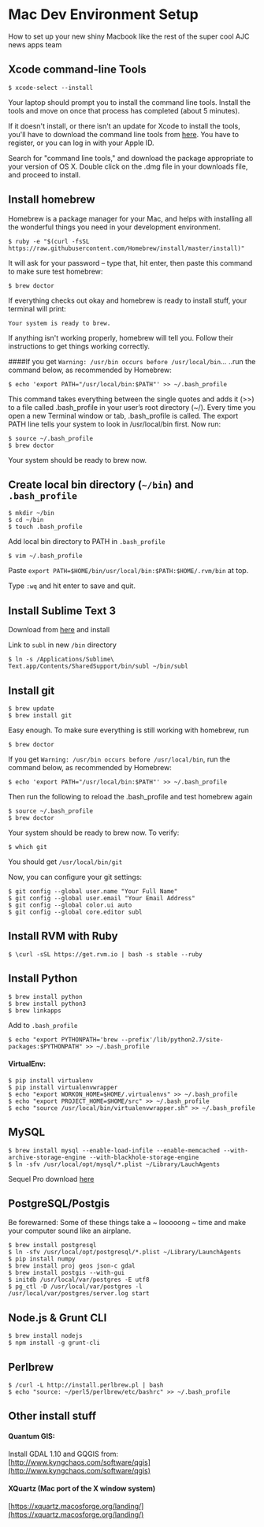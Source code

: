 # Mac Dev Environment Setup
How to set up your new shiny Macbook like the rest of the super cool AJC news apps team


## Xcode command-line Tools

    $ xcode-select --install

Your laptop should prompt you to install the command line tools. Install the tools and move on once that process has completed (about 5 minutes).

If it doesn't install, or there isn't an update for Xcode to install the tools, you'll have to download the command line tools from [here](http://developer.apple.com/downloads/index.action). You have to register, or you can log in with your Apple ID.

Search for "command line tools," and download the package appropriate to your version of OS X. Double click on the .dmg file in your downloads file, and proceed to install.


## Install homebrew
Homebrew is a package manager for your Mac, and helps with installing all the wonderful things you need in your development environment.

    $ ruby -e "$(curl -fsSL https://raw.githubusercontent.com/Homebrew/install/master/install)"

It will ask for your password – type that, hit enter, then paste this command to make sure test homebrew:

	$ brew doctor

If everything checks out okay and homebrew is ready to install stuff, your terminal will print:

	Your system is ready to brew.

If anything isn't working properly, homebrew will tell you. Follow their instructions to get things working correctly.

####If you get ``Warning: /usr/bin occurs before /usr/local/bin``...
..run the command below, as recommended by Homebrew:

	$ echo 'export PATH="/usr/local/bin:$PATH"' >> ~/.bash_profile

This command takes everything between the single quotes and adds it (>>) to a file called .bash_profile in your user’s root directory (~/). Every time you open a new Terminal window or tab, .bash_profile is called. The export PATH line tells your system to look in /usr/local/bin first. Now run:

	$ source ~/.bash_profile
	$ brew doctor

Your system should be ready to brew now.


## Create local bin directory (``~/bin``) and ``.bash_profile``

	$ mkdir ~/bin
	$ cd ~/bin
	$ touch .bash_profile

Add local bin directory to PATH in ``.bash_profile``
	
	$ vim ~/.bash_profile

Paste ``export PATH=$HOME/bin/usr/local/bin:$PATH:$HOME/.rvm/bin`` at top. 

Type ``:wq`` and hit enter to save and quit.


## Install Sublime Text 3

Download from [here](http://www.sublimetext.com/3) and install

Link to ``subl`` in new ``/bin`` directory

	$ ln -s /Applications/Sublime\ Text.app/Contents/SharedSupport/bin/subl ~/bin/subl


## Install git

	$ brew update
	$ brew install git

Easy enough. To make sure everything is still working with homebrew, run
	
	$ brew doctor

If you get ``Warning: /usr/bin occurs before /usr/local/bin``, run the command below, as recommended by Homebrew:
	
	$ echo 'export PATH="/usr/local/bin:$PATH"' >> ~/.bash_profile

Then run the following to reload the .bash_profile and test homebrew again

	$ source ~/.bash_profile
	$ brew doctor

Your system should be ready to brew now. To verify:

	$ which git

You should get ``/usr/local/bin/git``

Now, you can configure your git settings:
	
	$ git config --global user.name "Your Full Name"
	$ git config --global user.email "Your Email Address"
	$ git config --global color.ui auto
	$ git config --global core.editor subl

## Install RVM with Ruby

	$ \curl -sSL https://get.rvm.io | bash -s stable --ruby

## Install Python

	$ brew install python
	$ brew install python3
	$ brew linkapps

Add to ``.bash_profile``

	$ echo "export PYTHONPATH='brew --prefix'/lib/python2.7/site-packages:$PYTHONPATH" >> ~/.bash_profile

#### VirtualEnv:

	$ pip install virtualenv
	$ pip install virtualenvwrapper
	$ echo "export WORKON_HOME=$HOME/.virtualenvs" >> ~/.bash_profile
	$ echo "export PROJECT_HOME=$HOME/src" >> ~/.bash_profile
	$ echo "source /usr/local/bin/virtualenvwrapper.sh" >> ~/.bash_profile


## MySQL

	$ brew install mysql --enable-load-infile --enable-memcached --with-archive-storage-engine --with-blackhole-storage-engine
	$ ln -sfv /usr/local/opt/mysql/*.plist ~/Library/LauchAgents

Sequel Pro download [here](http://www.sequelpro.com/)


## PostgreSQL/Postgis

Be forewarned: Some of these things take a ~ looooong ~ time and make your computer sound like an airplane.

	$ brew install postgresql
	$ ln -sfv /usr/local/opt/postgresql/*.plist ~/Library/LaunchAgents
	$ pip install numpy
	$ brew install proj geos json-c gdal
	$ brew install postgis --with-gui
	$ initdb /usr/local/var/postgres -E utf8
	$ pg_ctl -D /usr/local/var/postgres -l /usr/local/var/postgres/server.log start


## Node.js & Grunt CLI

	$ brew install nodejs
	$ npm install -g grunt-cli

## Perlbrew

	$ /curl -L http://install.perlbrew.pl | bash
	$ echo "source: ~/perl5/perlbrew/etc/bashrc" >> ~/.bash_profile

## Other install stuff
	
#### Quantum GIS: 

Install GDAL 1.10 and GQGIS from: [http://www.kyngchaos.com/software/qgis](http://www.kyngchaos.com/software/qgis)

#### XQuartz (Mac port of the X window system)

[https://xquartz.macosforge.org/landing/](https://xquartz.macosforge.org/landing/)



